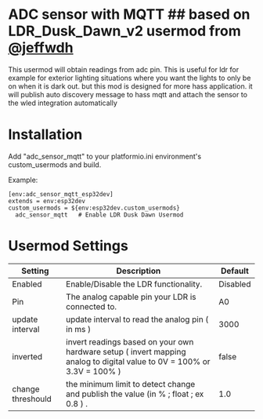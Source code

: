 # ADC sensor with MQTT ## based on LDR_Dusk_Dawn_v2 usermod from  [@jeffwdh](https://github.com/jeffwdh)  
This usermod will obtain readings from adc pin. This is useful for ldr for example for exterior lighting situations where you want the lights to only be on when it is dark out. but this mod is designed for more hass application. it will publish auto discovery message to hass mqtt and attach the sensor to the wled integration automatically

# Installation
Add "adc_sensor_mqtt" to your platformio.ini environment's custom_usermods and build.

Example:
```
[env:adc_sensor_mqtt_esp32dev]
extends = env:esp32dev
custom_usermods = ${env:esp32dev.custom_usermods} 
  adc_sensor_mqtt   # Enable LDR Dusk Dawn Usermod
```

# Usermod Settings
Setting | Description | Default
--- | --- | ---
Enabled | Enable/Disable the LDR functionality. | Disabled
 Pin | The analog capable pin your LDR is connected to. | A0
 update interval | update interval to read the analog pin ( in ms ) | 3000
 inverted | invert readings based on your own hardware setup ( invert mapping analog to digital value to  0V = 100%  or 3.3V = 100% ) | false
change threshould | the minimum limit to detect change and publish the value (in % ; float ; ex 0.8 ) . | 1.0
